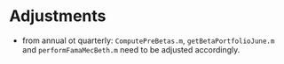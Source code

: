 # Adjustments

- from annual ot quarterly: `ComputePreBetas.m`, `getBetaPortfolioJune.m` and `performFamaMecBeth.m` need to be adjusted accordingly.
